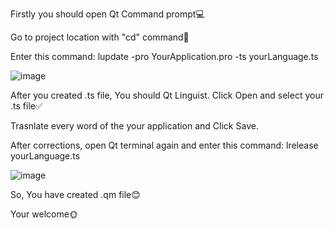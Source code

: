 Firstly you should open Qt Command prompt💻

Go to project location with "cd" command🔽

Enter this command: lupdate -pro YourApplication.pro -ts yourLanguage.ts

![image](https://github.com/fatmazayrek/Qt5_GUI_Development_for_Beginners/assets/91613858/7c28c6a8-1490-4d87-baca-4f65d5dd14cd)

After you created .ts file, You should Qt Linguist. Click Open and select your .ts file✅

Trasnlate every word of the your application and Click Save.

After corrections, open Qt terminal again and enter this command: lrelease yourLanguage.ts

![image](https://github.com/fatmazayrek/Qt5_GUI_Development_for_Beginners/assets/91613858/61858b43-589c-486a-a954-97ab57bc92e5)

So, You have created .qm file😊

Your welcome🌞

